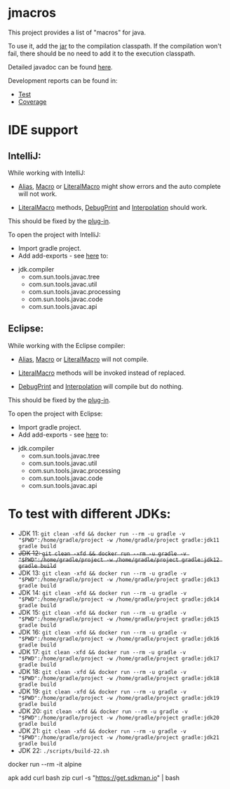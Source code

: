 # jmacros
This project provides a list of "macros" for java.

To use it, add the [jar](https://jmacros.ykaplan.me/libs/jmacros-0.1-SNAPSHOT.jar) to  the compilation classpath. If the compilation won't fail, there should be no need to add it to the execution classpath.

Detailed javadoc can be found [here](https://jmacros.ykaplan.me/docs/javadoc/).


Development reports can be found in:
* [Test](https://jmacros.ykaplan.me/reports/tests/test/)
* [Coverage](https://jmacros.ykaplan.me/reports/jacoco/test/html/)


# IDE support
 
## IntelliJ:
While working with IntelliJ:
* [Alias](https://jmacros.ykaplan.me/docs/javadoc/me/ykaplan/jmacros/Alias.html), [Macro](https://jmacros.ykaplan.me/docs/javadoc/me/ykaplan/jmacros/Macro.html) or [LiteralMacro](https://jmacros.ykaplan.me/docs/javadoc/me/ykaplan/jmacros/LiteralMacro.html) might show errors and the auto complete will not work.

* [LiteralMacro](https://jmacros.ykaplan.me/docs/javadoc/me/ykaplan/jmacros/LiteralMacro.html) methods, [DebugPrint](https://jmacros.ykaplan.me/docs/javadoc/me/ykaplan/jmacros/DebugPrint.html) and [Interpolation](https://jmacros.ykaplan.me/docs/javadoc/me/ykaplan/jmacros/Interpolation.html) should work.

This should be fixed by the [plug-in](https://github.com/yift/jmacros/issues/5).

To open the project with IntelliJ:
* Import gradle project.
* Add add-exports - see [here](https://intellij-support.jetbrains.com/hc/en-us/community/posts/360001797820-How-to-add-add-exports-) to:
- jdk.compiler
    - com.sun.tools.javac.tree
    - com.sun.tools.javac.util
    - com.sun.tools.javac.processing
    - com.sun.tools.javac.code
    - com.sun.tools.javac.api


## Eclipse:
While working with the Eclipse compiler:
* [Alias](https://jmacros.ykaplan.me/docs/javadoc/me/ykaplan/jmacros/Alias.html), [Macro](https://jmacros.ykaplan.me/docs/javadoc/me/ykaplan/jmacros/Macro.html) or [LiteralMacro](https://jmacros.ykaplan.me/docs/javadoc/me/ykaplan/jmacros/LiteralMacro.html) will not compile.

* [LiteralMacro](https://jmacros.ykaplan.me/docs/javadoc/me/ykaplan/jmacros/LiteralMacro.html) methods will be invoked instead of replaced.

* [DebugPrint](https://jmacros.ykaplan.me/docs/javadoc/me/ykaplan/jmacros/DebugPrint.html) and [Interpolation](https://jmacros.ykaplan.me/docs/javadoc/me/ykaplan/jmacros/Interpolation.html) will compile but do nothing.

This should be fixed by the [plug-in](https://github.com/yift/jmacros/issues/4).

To open the project with Eclipse:
* Import gradle project.
* Add add-exports - see [here](https://stackoverflow.com/questions/54068992/how-to-tell-eclipse-to-add-exports-when-compiling) to:
- jdk.compiler
    - com.sun.tools.javac.tree
    - com.sun.tools.javac.util
    - com.sun.tools.javac.processing
    - com.sun.tools.javac.code
    - com.sun.tools.javac.api

# To test with different JDKs:
* JDK 11: ```git clean -xfd && docker run --rm -u gradle -v "$PWD":/home/gradle/project -w /home/gradle/project gradle:jdk11 gradle build```
* ~~JDK 12: ```git clean -xfd && docker run --rm -u gradle -v "$PWD":/home/gradle/project -w /home/gradle/project gradle:jdk12 gradle build```~~
* JDK 13: ```git clean -xfd && docker run --rm -u gradle -v "$PWD":/home/gradle/project -w /home/gradle/project gradle:jdk13 gradle build```
* JDK 14: ```git clean -xfd && docker run --rm -u gradle -v "$PWD":/home/gradle/project -w /home/gradle/project gradle:jdk14 gradle build```
* JDK 15: ```git clean -xfd && docker run --rm -u gradle -v "$PWD":/home/gradle/project -w /home/gradle/project gradle:jdk15 gradle build```
* JDK 16: ```git clean -xfd && docker run --rm -u gradle -v "$PWD":/home/gradle/project -w /home/gradle/project gradle:jdk16 gradle build```
* JDK 17: ```git clean -xfd && docker run --rm -u gradle -v "$PWD":/home/gradle/project -w /home/gradle/project gradle:jdk17 gradle build```
* JDK 18: ```git clean -xfd && docker run --rm -u gradle -v "$PWD":/home/gradle/project -w /home/gradle/project gradle:jdk18 gradle build```
* JDK 19: ```git clean -xfd && docker run --rm -u gradle -v "$PWD":/home/gradle/project -w /home/gradle/project gradle:jdk19 gradle build```
* JDK 20: ```git clean -xfd && docker run --rm -u gradle -v "$PWD":/home/gradle/project -w /home/gradle/project gradle:jdk20 gradle build```
* JDK 21: ```git clean -xfd && docker run --rm -u gradle -v "$PWD":/home/gradle/project -w /home/gradle/project gradle:jdk21 gradle build```
* JDK 22: ```./scripts/build-22.sh```

docker run --rm -it alpine

apk add curl bash zip
curl -s "https://get.sdkman.io" | bash
